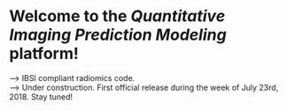 # Welcome to the _Quantitative Imaging Prediction Modeling_ platform!

--> IBSI compliant radiomics code.  
--> Under construction. First official release during the week of July 23rd, 2018. Stay tuned!
